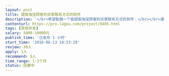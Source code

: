 ```yaml
---                
layout: post       
title: 提取淘宝顾客的买家联系方式的软件           
description: '</br>希望能做一个能提取淘宝顾客的买家联系方式的软件：</br></br>通过关键词搜索，能提取最近买过带有这个关键词的产品的顾客。</br>比如：我现在想提取最近3个月内买过“惠普暗影精灵2代”这个关键词的产品的顾客。那要实现在软件里边输入这个关键词，选择最近3个月就可以提取这三个月内购买过这个产品的顾客的联系方式，比如：淘宝会员ID，电话号码；</br></br>我这边有看到一些软件可以实现我所说的，如果觉得可以做的，可以联系我，细聊；</br>'     
contenturl: https://pro.lagou.com/project/8405.html      
tags: [其他开发]            
salary: 5000-10000元          
publish_time: '已发布 1 小时'         
start_time: '2018-06-13 10:23:29'           
review: 30人                   
apply: 1人                   
recommend: 5人                   
time_range: 1-3个月              
status: 招募中                  
---                 
```

